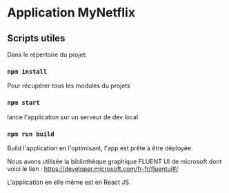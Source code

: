 # Application MyNetflix

## Scripts utiles

Dans le répertoire du projet:

### `npm install`

Pour récupérer tous les modules du projets

### `npm start`

lance l'application sur un serveur de dev local

### `npm run build`

Build l'application en l'optimisant, l'app est prête à être déployée.

Nous avons utilisée la bibliothèque graphique FLUENT UI de microsoft dont voici le lien : https://developer.microsoft.com/fr-fr/fluentui#/

L'application en elle même est en React JS.
